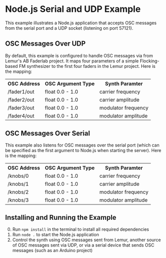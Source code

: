 # Node.js Serial and UDP Example

This example illustrates a Node.js application that accepts OSC messages
from the serial port and a UDP socket (listening on port 57121).

## OSC Messages Over UDP
By default, this example is configured to handle OSC messages via from Lemur's AB Faderlab project.
It maps four parameters of a simple Flocking-based FM synthesizer to the first four
faders in the Lemur project. Here is the mapping:

<table>
    <tr>
        <th>OSC Address</th>
        <th>OSC Argument Type</th>
        <th>Synth Paramter</th>
    </tr>
    <tr>
        <td>/fader1/out</td>
        <td>float 0.0 - 1.0</td>
        <td>carrier frequency</td>
    <tr>
    <tr>
        <td>/fader2/out</td>
        <td>float 0.0 - 1.0</td>
        <td>carrier amplitude</td>
    <tr>
    <tr>
        <td>/fader3/out</td>
        <td>float 0.0 - 1.0</td>
        <td>modulator frequency</td>
    <tr>
    <tr>
        <td>/fader4/out</td>
        <td>float 0.0 - 1.0</td>
        <td>modulator amplitude</td>
    <tr>
</table>

## OSC Messages Over Serial
This example also listens for OSC messages over the serial port (which can be specified as the first argument to Node.js when starting the server). Here is the mapping:

<table>
    <tr>
        <th>OSC Address</th>
        <th>OSC Argument Type</th>
        <th>Synth Paramter</th>
    </tr>
    <tr>
        <td>/knobs/0</td>
        <td>float 0.0 - 1.0</td>
        <td>carrier frequency</td>
    <tr>
    <tr>
        <td>/knobs/1</td>
        <td>float 0.0 - 1.0</td>
        <td>carrier amplitude</td>
    <tr>
    <tr>
        <td>/knobs/2</td>
        <td>float 0.0 - 1.0</td>
        <td>modulator frequency</td>
    <tr>
    <tr>
        <td>/knobs/3</td>
        <td>float 0.0 - 1.0</td>
        <td>modulator amplitude</td>
    <tr>
</table>

## Installing and Running the Example

0. Run <code>npm install</code> in the terminal to install all required dependencies
1. Run <code>node .</code> to start the Node.js application
2. Control the synth using OSC messages sent from Lemur, another source of OSC messages sent via UDP, or via a serial device that sends OSC messages (such as an Arduino project)
